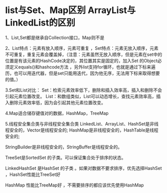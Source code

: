 # list与Set、Map区别 ArrayList与LinkedList的区别

1、List,Set都是继承自Collection接口，Map则不是

2、List特点：元素有放入顺序，元素可重复 ，Set特点：元素无放入顺序，元素不可重复，重复元素会覆盖掉，（注意：元素虽然无放入顺序，但是元素在set中的位置是有该元素的HashCode决定的，其位置其实是固定的，加入Set 的Object必须定义equals()和hashcode方法 ，另外list支持for循环，也就是通过下标来遍历，也可以用迭代器，但是set只能用迭代，因为他无序，无法用下标来取得想要的值。） 

3.Set和List对比： 
Set：检索元素效率低下，删除和插入效率高，插入和删除不会引起元素位置改变。 
List：和数组类似，List可以动态增长，查找元素效率高，插入删除元素效率低，因为会引起其他元素位置改变。 

4.Map适合储存键值对的数据，HashMap，TreeMap

5.线程安全集合类与非线程安全集合类 
LinkedList、ArrayList、HashSet是非线程安全的，Vector是线程安全的;
HashMap是非线程安全的，HashTable是线程安全的;

StringBuilder是非线程安全的，StringBuffer是线程安全的。

TreeSet是SortedSet 的子类。可以保证集合处于排序的状态。

LinkedHashSet 是HashSet 的子类 。如果对数据不要求排序，优先选择HashSet ，HashSet性能比TreeSet好

HashMap 性能比TreeMap好 ，不需要排序的都应该优先使用HashMap